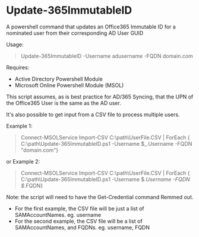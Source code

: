 # Update-365ImmutableID
A powershell command that updates an Office365 Immutable ID for a nominated user from their corresponding AD User GUID

Usage:
> Update-365ImmutableID -Username adusername -FQDN domain.com

Requires:
* Active Directory Powershell Module
* Microsoft Online Powershell Module (MSOL)

This script assumes, as is best practice for AD/365 Syncing, that the UPN of the Office365 User is the same as the AD user.

It's also possible to get input from a CSV file to process multiple users. 

Example 1:
> Connect-MSOLService
> Import-CSV C:\path\UserFile.CSV | ForEach { C:\path\Update-365ImmutableID.ps1 -Username $_.Username -FQDN "domain.com"}

or Example 2:
> Connect-MSOLService
> Import-CSV C:\path\UserFile.CSV | ForEach { C:\path\Update-365ImmutableID.ps1 -Username $_.Username -FQDN $_.FQDN}

Note: the script will need to have the Get-Credential command Remmed out.

* For the first example, the CSV file will be just a list of SAMAccountNames. eg. username 
* For the second example, the CSV file will be a list of SAMAccountNames, and FQDNs. eg. username, FQDN
